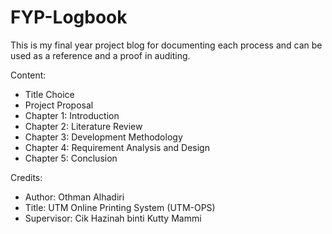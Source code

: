 # FYP-Logbook
This is my final year project blog for documenting each process and can be used as a reference and a proof in auditing.

Content:
-  Title Choice
-  Project Proposal
-  Chapter 1: Introduction
-  Chapter 2: Literature Review
-  Chapter 3: Development Methodology
-  Chapter 4: Requirement Analysis and Design
-  Chapter 5: Conclusion

Credits:
 - Author: Othman Alhadiri
 - Title: UTM Online Printing System (UTM-OPS)
 - Supervisor: Cik Hazinah binti Kutty Mammi
